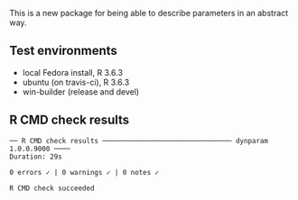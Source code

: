 This is a new package for being able to describe parameters in an abstract way.

## Test environments
* local Fedora install, R 3.6.3
* ubuntu (on travis-ci), R 3.6.3
* win-builder (release and devel)

## R CMD check results

```
── R CMD check results ──────────────────────────────── dynparam 1.0.0.9000 ────
Duration: 29s

0 errors ✓ | 0 warnings ✓ | 0 notes ✓

R CMD check succeeded
```
